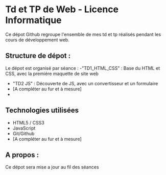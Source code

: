 # Td et TP de Web - Licence Informatique 
Ce dépot Github regroupe l'ensemble de mes td et tp réalisés pendant les cours de développement web. 
## Structure de dépot  :
Le dépot est organisé par séance : 
  -"TD1_HTML_CSS" : Base du HTML et CSS, avec la premiére maquette de site web 
  - "TD2 JS" : Découverte de JS, avec un convertisseur et un formulaire
  - [A compléter au fur et à mesure]
  - 
## Technologies utilisées 
  -  HTML5 / CSS3
  -  JavaScript
  -  Git/Github
  -  [A compléter au fur et à mesure]

## A propos : 
Ce dépot sera mise a jour au fil des séances 

